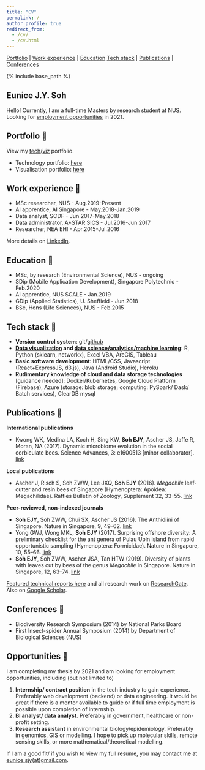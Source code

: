 ```yaml
---
title: "CV"
permalink: /
author_profile: true
redirect_from: 
  - /cv/
  - /cv.html
---
```


[Portfolio](#portfolio-) | [Work experience](#work-experience-) | [Education](#education-) 
[Tech stack](#tech-stack-) | [Publications](#publications-) | [Conferences](#conferences-) 

{% include base_path %}


## Eunice J.Y. Soh

Hello! Currently, I am a full-time Masters by research student at NUS. Looking for [employment opportunities](#opportunities-) in 2021.

## Portfolio 🐜

View my [tech](/portfolio/portfolio-1/)/[viz](/portfolio/portfolio-2/) portfolio.

- Technology portfolio: [here](https://eunices.github.io/portfolio/portfolio-1/)
- Visualisation portfolio: [here](https://eunices.github.io/portfolio/portfolio-2/)

## Work experience 🦟

- MSc researcher, NUS - Aug.2019-Present 
- AI apprentice, AI Singapore - May.2018-Jan.2019 
- Data analyst, SCDF - Jun.2017-May.2018
- Data administrator, A*STAR SICS - Jul.2016-Jun.2017
- Researcher, NEA EHI - Apr.2015-Jul.2016 

More details on [LinkedIn](https://www.linkedin.com/in/eunicesoh/).

## Education 💯

- MSc, by research (Environmental Science), NUS - ongoing
- SDip (Mobile Application Development), Singapore Polytechnic - Feb.2020
- AI apprentice, NUS SCALE - Jan.2019 
- GDip (Applied Statistics), U. Sheffield - Jun.2018
- BSc, Hons (Life Sciences), NUS - Feb.2015 

## Tech stack 🦋

- **Version control system**: git/[github](https://github.com/eunices)
- **[Data visualization](/portfolio/portfolio-2/) and [data science/analytics/machine learning](/portfolio/portfolio-1/)**: R, Python (sklearn, networkx), Excel VBA, ArcGIS, Tableau 
- **Basic software development**: HTML/CSS, Javascript (React+ExpressJS, d3.js), Java (Android Studio), Heroku
- **Rudimentary knowledge of cloud and data storage technologies** [guidance needed]: Docker/Kubernetes, Google Cloud Platform (Firebase), Azure (storage: blob storage; computing: PySpark/ Dask/ Batch services), ClearDB mysql

## Publications 🐝

**International publications**
- Kwong WK, Medina LA, Koch H, Sing KW, **Soh EJY**, Ascher JS, Jaffe R, Moran, NA (2017). Dynamic microbiome evolution in the social corbiculate bees. Science Advances, 3: e1600513 [minor collaborator]. [link](https://www.researchgate.net/publication/315766876_Dynamic_microbiome_evolution_in_social_bees)

**Local publications**
- Ascher J, Risch S, Soh ZWW, Lee JXQ, **Soh EJY** (2016). *Megachile* leaf-cutter and resin bees of Singapore (Hymenoptera: Apoidea: Megachilidae). Raffles Bulletin of Zoology, Supplement 32, 33–55. [link](https://www.researchgate.net/publication/303189173_Megachile_leaf-cutter_and_resin_bees_of_Singapore_Hymenoptera_Apoidea_Megachilidae)

**Peer-reviewed, non-indexed journals**
- **Soh EJY**, Soh ZWW, Chui SX, Ascher JS (2016). The Anthidiini of Singapore. Nature in Singapore, 9, 49–62. [link](https://www.researchgate.net/publication/306009526_The_bee_tribe_Anthidiini_in_Singapore_Anthophila_Megachilidae_Anthidiini_with_notes_on_the_regional_fauna)
- Yong GWJ, Wong MKL, **Soh EJY** (2017). Surprising offshore diversity: A preliminary checklist for the ant genera of Pulau Ubin island from rapid opportunistic sampling (Hymenoptera: Formicidae). Nature in Singapore, 10, 55–66. [link](https://www.researchgate.net/publication/318129786_A_preliminary_checklist_of_the_ant_genera_of_Pulau_Ubin_Singapore_from_rapid_opportunistic_sampling_Hymenoptera_Formicidae)
- **Soh EJY**, Soh ZWW, Ascher JSA, Tan HTW (2019). Diversity of plants with leaves cut by bees of the genus *Megachile* in Singapore. Nature in Singapore, 12, 63–74. [link](https://www.researchgate.net/publication/337077776_Diversity_of_plants_with_leaves_cut_by_bees_of_the_genus_Megachile_in_Singapore)

[Featured technical reports here](/portfolio/portfolio-3) and all research work on [ResearchGate](https://www.researchgate.net/profile/Eunice_Soh2/research). Also on 
[Google Scholar](https://scholar.google.com/citations?user=8tnjlIUAAAAJ).

## Conferences 🐛

- Biodiversity Research Symposium (2014) by National Parks Board
- First Insect-spider Annual Symposium (2014) by Department of Biological Sciences (NUS)

## Opportunities 🐞

I am completing my thesis by 2021 and am looking for employment opportunities, including (but not limited to)

1. **Internship/ contract position** in the tech industry to gain experience. Preferably web development (backend) or data engineering. It would be great if there is a mentor available to guide or if full time employment is possible upon completion of internship.
2. **BI analyst/ data analyst**. Preferably in government, healthcare or non-profit setting.
3. **Research assistant** in environmental biology/epidemiology. Preferably in genomics, GIS or modelling. I hope to pick up molecular skills, remote sensing skills, or more mathematical/theoretical modelling.

If I am a good fit/ if you wish to view my full resume, you may contact me at [eunice.sjy(at)gmail.com](mailto:eunice.sjy@gmail.com).

